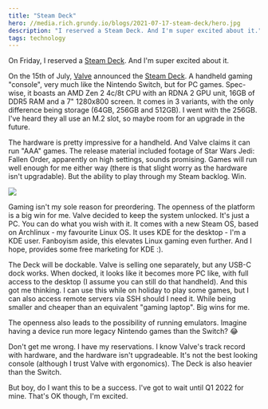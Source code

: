 ```yaml
---
title: "Steam Deck"
hero: //media.rich.grundy.io/blogs/2021-07-17-steam-deck/hero.jpg
description: "I reserved a Steam Deck. And I'm super excited about it."
tags: technology
---
```


On Friday, I reserved a [Steam Deck](https://www.steamdeck.com/). And I'm super
excited about it.

On the 15th of July, [Valve](https://www.valvesoftware.com/en/) announced the
[Steam Deck](https://www.steamdeck.com/). A handheld gaming "console", very much
like the Nintendo Switch, but for PC games. Spec-wise, it boasts an AMD Zen 2
4c/8t CPU with an RDNA 2 GPU unit, 16GB of DDR5 RAM and a 7" 1280x800 screen. It
comes in 3 variants, with the only difference being storage (64GB, 256GB and
512GB). I went with the 256GB.  I've heard they all use an M.2 slot, so maybe
room for an upgrade in the future.

The hardware is pretty impressive for a handheld. And Valve claims it can run
"AAA" games. The release material included footage of Star Wars Jedi: Fallen
Order, apparently on high settings, sounds promising. Games will run well enough
for me either way (there is that slight worry as the hardware isn't upgradable).
But the ability to play through my Steam backlog. Win.

<a><img src="//media.rich.grundy.io/blogs/2021-07-17-steam-deck/deck.jpg"  class="figure center"></a>

Gaming isn't my sole reason for preordering.  The openness of the platform is a
big win for me. Valve decided to keep the system unlocked. It's just a PC. You
can do what you wish with it. It comes with a new Steam OS, based on Archlinux -
my favourite Linux OS. It uses KDE for the desktop - I'm a KDE user. Fanboyism
aside, this elevates Linux gaming even further. And I hope, provides some free
marketing for KDE :).

The Deck will be dockable. Valve is selling one separately, but any USB-C dock
 works. When docked, it looks like it becomes more PC like, with full access to
 the desktop (I assume you can still do that handheld).  And this got me
 thinking. I can use this while on holiday to play some games, but I can also
 access remote servers via SSH should I need it. While being smaller and cheaper
 than an equivalent "gaming laptop". Big wins for me.

The openness also leads to the possibility of running emulators. Imagine having
a device run more legacy Nintendo games than the Switch? 😂

Don't get me wrong. I have my reservations. I know Valve's track record with
hardware, and the hardware isn't upgradeable. It's not the best looking console
(although I trust Valve with ergonomics).  The Deck is also heavier than the
Switch.

But boy, do I want this to be a success. I've got to wait until Q1 2022 for
mine. That's OK though, I'm excited.
